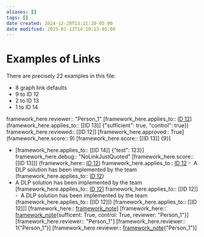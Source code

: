 ```yaml
---
aliases: []
tags: []
date created: 2024-12-20T13:11:20-05:00
date modified: 2025-01-13T14:10:13-05:00
---
```


# Examples of Links

There are precisely 22 examples in this file:
- 8 graph link defaults
- 9 to ID 12
- 2 to ID 13
- 1 to ID 14

framework_here.reviewer:: "Person_1"
  [framework_here.applies_to:: [ID 12](ID%2012.md)]
  (framework_here.applies_to:: [[ID 13]] {"sufficient": true, "control": true})
  framework_here.reviewed:: [[ID 12]]
  [framework_here.approved:: True]
  (framework_here.score:: 9)
  [framework_here.score:: [[ID 13]] {9}]
  - [framework_here.applies_to:: [[ID 14]] {"test": 123}]
framework_here.debug:: "NoLinkJustQuoted"
  [framework_here.score:: [[ID 13]]]
  (framework_here:: [ID 12](ID%2012.md))
framework_here.applies_to:: [ID 12](ID%2012.md) 
-  A DLP solution has been implemented by the team (framework_here.applies_to:: [ID 12](ID%2012.md))
- A DLP solution has been implemented by the team [framework_here.applies_to:: [ID 12](ID%2012.md)]
framework_here.applies_to:: [[ID 12]]
-  A DLP solution has been implemented by the team (framework_here.applies_to:: [[ID 12]])
[framework_here.applies_to:: [[ID 12]]]
[framework_here:: [framework_note](link_to_framework_note_here)]
[framework_here:: [framework_note](link_to_framework_note_here){sufficent: True, control: True, reviewer: "Person_1"}]
[framework_here.reviewer:: "Person_1"]
[framework_here.reviewer:: 1{"Person_1"}]
[framework_here.reviewer:: [framework_note](link_to_framework_note_here){"Person_1"}]